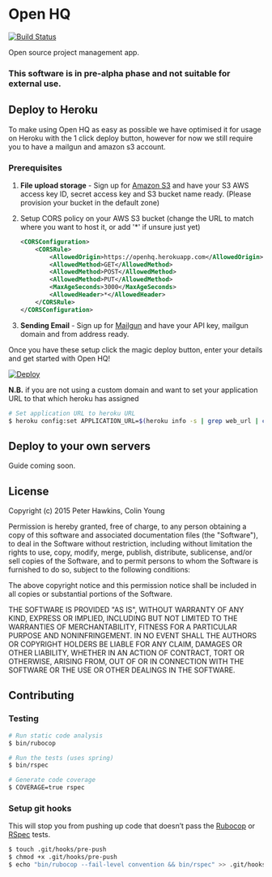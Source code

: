 # Open HQ

[![Build Status](https://travis-ci.org/openhq/openhq.svg?branch=add_csrf_to_ajax_requests)](https://travis-ci.org/openhq/openhq)

Open source project management app.

### This software is in pre-alpha phase and not suitable for external use.

## Deploy to Heroku

To make using Open HQ as easy as possible we have optimised it for usage on Heroku with the 1 click deploy button, however for now we still require you to have a mailgun and amazon s3 account.

### Prerequisites

1. **File upload storage** - Sign up for [Amazon S3](https://aws.amazon.com) and have your S3 AWS access key ID, secret access key and S3 bucket name ready. (Please provision your bucket in the default zone)
2. Setup CORS policy on your AWS S3 bucket (change the URL to match where you want to host it, or add '*' if unsure just yet)

    ```xml
    <CORSConfiguration>
        <CORSRule>
            <AllowedOrigin>https://openhq.herokuapp.com</AllowedOrigin>
            <AllowedMethod>GET</AllowedMethod>
            <AllowedMethod>POST</AllowedMethod>
            <AllowedMethod>PUT</AllowedMethod>
            <MaxAgeSeconds>3000</MaxAgeSeconds>
            <AllowedHeader>*</AllowedHeader>
        </CORSRule>
    </CORSConfiguration>
    ```

3. **Sending Email** - Sign up for [Mailgun](https://mailgun.com) and have your API key, mailgun domain and from address ready.

Once you have these setup click the magic deploy button, enter your details and get started with Open HQ!

[![Deploy](https://www.herokucdn.com/deploy/button.svg)](https://heroku.com/deploy?template=https://github.com/openhq/openhq)

**N.B.** if you are not using a custom domain and want to set your application URL to that which heroku has assigned

```sh
# Set application URL to heroku URL
$ heroku config:set APPLICATION_URL=$(heroku info -s | grep web_url | cut -d= -f2)
```

## Deploy to your own servers

Guide coming soon.

## License

Copyright (c) 2015 Peter Hawkins, Colin Young

Permission is hereby granted, free of charge, to any person obtaining a copy
of this software and associated documentation files (the "Software"), to deal
in the Software without restriction, including without limitation the rights
to use, copy, modify, merge, publish, distribute, sublicense, and/or sell
copies of the Software, and to permit persons to whom the Software is
furnished to do so, subject to the following conditions:

The above copyright notice and this permission notice shall be included in
all copies or substantial portions of the Software.

THE SOFTWARE IS PROVIDED "AS IS", WITHOUT WARRANTY OF ANY KIND, EXPRESS OR
IMPLIED, INCLUDING BUT NOT LIMITED TO THE WARRANTIES OF MERCHANTABILITY,
FITNESS FOR A PARTICULAR PURPOSE AND NONINFRINGEMENT. IN NO EVENT SHALL THE
AUTHORS OR COPYRIGHT HOLDERS BE LIABLE FOR ANY CLAIM, DAMAGES OR OTHER
LIABILITY, WHETHER IN AN ACTION OF CONTRACT, TORT OR OTHERWISE, ARISING FROM,
OUT OF OR IN CONNECTION WITH THE SOFTWARE OR THE USE OR OTHER DEALINGS IN
THE SOFTWARE.


## Contributing

### Testing

```sh
# Run static code analysis
$ bin/rubocop

# Run the tests (uses spring)
$ bin/rspec

# Generate code coverage
$ COVERAGE=true rspec
```

### Setup git hooks

This will stop you from pushing up code that doesn’t pass the [Rubocop](https://github.com/bbatsov/rubocop) or [RSpec](https://github.com/rspec/rspec-rails) tests.

```sh
$ touch .git/hooks/pre-push
$ chmod +x .git/hooks/pre-push
$ echo "bin/rubocop --fail-level convention && bin/rspec" >> .git/hooks/pre-push
```
